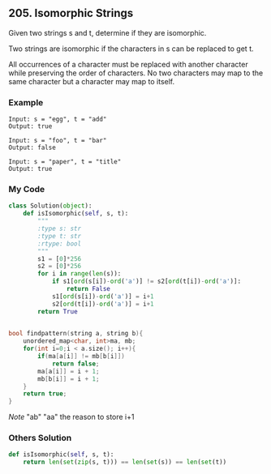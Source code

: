 ## 205. Isomorphic Strings

Given two strings s and t, determine if they are isomorphic.

Two strings are isomorphic if the characters in s can be replaced to get t.

All occurrences of a character must be replaced with another character while preserving the order of characters. No two characters may map to the same character but a character may map to itself.


### Example
```
Input: s = "egg", t = "add"
Output: true

Input: s = "foo", t = "bar"
Output: false

Input: s = "paper", t = "title"
Output: true
```

### My Code
```python
class Solution(object):
    def isIsomorphic(self, s, t):
        """
        :type s: str
        :type t: str
        :rtype: bool
        """
        s1 = [0]*256
        s2 = [0]*256
        for i in range(len(s)):
            if s1[ord(s[i])-ord('a')] != s2[ord(t[i])-ord('a')]:
                return False
            s1[ord(s[i])-ord('a')] = i+1
            s2[ord(t[i])-ord('a')] = i+1
        return True
        
```
```c++
bool findpattern(string a, string b){
    unordered_map<char, int>ma, mb;
    for(int i=0;i < a.size(); i++){
        if(ma[a[i]] != mb[b[i]])
            return false;
        ma[a[i]] = i + 1;
        mb[b[i]] = i + 1;
    }
    return true;   
}
```
*Note*
"ab"
"aa"
the reason to store i+1


### Others Solution
```python
def isIsomorphic(self, s, t):
    return len(set(zip(s, t))) == len(set(s)) == len(set(t))
```

